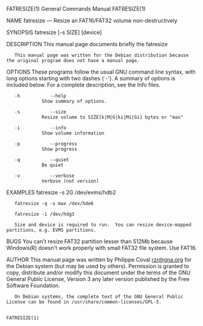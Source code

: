 FATRESIZE(1)                                                           General Commands Manual                                                          FATRESIZE(1)

NAME
       fatresize —     Resize an FAT16/FAT32 volume non-destructively

SYNOPSIS
       fatresize [-s SIZE]  [device]

DESCRIPTION
       This manual page documents briefly the fatresize

       This manual page was written for the Debian distribution because the original program does not have a manual page.

OPTIONS
       These  programs  follow  the usual GNU command line syntax, with long options starting with two dashes (`-').  A summary of options is included below.  For a
       complete description, see the Info files.

       -h           --help
                 Show summary of options.

       -s           --size
                 Resize volume to SIZE[k|M|G|ki|Mi|Gi] bytes or "max"

       -i           --info
                 Show volume information

       -p           --progress
                 Show progress

       -q           --quiet
                 Be quiet

       -v           --verbose
                 Verbose (not version)

EXAMPLES
       fatresize -s 2G /dev/evms/hdb2

       fatresize -q -s max /dev/hde6

       fatresize -i /dev/hdg3

       Size and device is required to run.  You can resize device-mapped partitions, e.g. EVMS partitions.

BUGS
       You can't resize FAT32 partition lesser than 512Mb because Windows(R) doesn't work properly with small FAT32 file system. Use FAT16.

AUTHOR
       This manual page was written by Philippe Coval rzr@gna.org for the Debian system (but may be used by others).  Permission  is  granted  to  copy,  distribute
       and/or modify this document under the terms of the GNU General Public License, Version 3 any later version published by the Free Software Foundation.

       On Debian systems, the complete text of the GNU General Public License can be found in /usr/share/common-licenses/GPL-3.

                                                                                                                                                        FATRESIZE(1)
